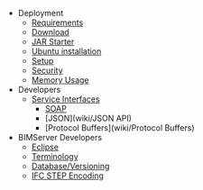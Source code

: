 * Deployment
  * [Requirements](wiki/Requirements)
  * [Download](wiki/Download)
  * [JAR Starter](wiki/JAR-Starter)
  * [Ubuntu installation](wiki/Install-on-Ubuntu)
  * [Setup](wiki/Setup)
  * [Security](wiki/Security)
  * [Memory Usage](wiki/Memory-usage)
* Developers
  * [Service Interfaces](Service-Interfaces)
     * [SOAP](wiki/SOAP)
     * [JSON](wiki/JSON API)
     * [Protocol Buffers](wiki/Protocol Buffers)
* BIMServer Developers
  * [Eclipse](wiki/Eclipse)
  * [Terminology](wiki/Terminology)
  * [Database/Versioning](wiki/Database---Versioning)
  * [IFC STEP Encoding](wiki/IFC-STEP-Encoding)